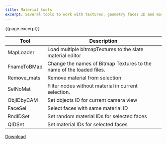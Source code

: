 ```yaml
---
title: Material tools
excerpt: Several tools to work with textures, geometry faces ID and more.
---
```


{{page.excerpt}}

| Tool        | Description |
| ----------- | ----------- |
| MapLoader   | Load multiple bitmapTextures to the slate material editor
| FnameToBMap | Change the names of Bitmap Textures to the name of the loaded files.
| Remove_mats | Remove material from selection
| SelNoMat    | Filter nodes without material in current selection.
| ObjIDbyCAM  | Set objects ID for current camera view
| FaceSel     | Select faces with same material ID
| RndIDSet    | Set random material IDs for selected faces
| QIDSet      | Set material IDs for selected faces

<a href="https://github.com/HAG87/maxscript-assorted/blob/master/release/Mat_Tools.zip" class="btn btn--primary">Download</a>
